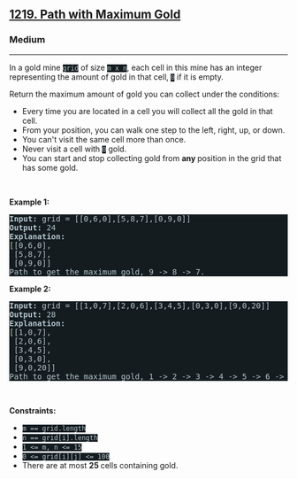 <h2><a href="https://leetcode.com/problems/path-with-maximum-gold/">1219. Path with Maximum Gold</a></h2><h3>Medium</h3><hr><div style="border-color: rgb(91, 119, 134) !important;"><p style="border-color: rgb(91, 119, 134) !important;">In a gold mine <code style="background-color: rgb(20, 28, 32) !important; color: rgb(183, 198, 205) !important; border-color: rgb(83, 109, 121) !important;">grid</code> of size <code style="background-color: rgb(20, 28, 32) !important; color: rgb(183, 198, 205) !important; border-color: rgb(83, 109, 121) !important;">m x n</code>, each cell in this mine has an integer representing the amount of gold in that cell, <code style="background-color: rgb(20, 28, 32) !important; color: rgb(183, 198, 205) !important; border-color: rgb(83, 109, 121) !important;">0</code> if it is empty.</p>

<p style="border-color: rgb(91, 119, 134) !important;">Return the maximum amount of gold you can collect under the conditions:</p>

<ul style="border-color: rgb(91, 119, 134) !important;">
	<li style="border-color: rgb(91, 119, 134) !important;">Every time you are located in a cell you will collect all the gold in that cell.</li>
	<li style="border-color: rgb(91, 119, 134) !important;">From your position, you can walk one step to the left, right, up, or down.</li>
	<li style="border-color: rgb(91, 119, 134) !important;">You can't visit the same cell more than once.</li>
	<li style="border-color: rgb(91, 119, 134) !important;">Never visit a cell with <code style="background-color: rgb(20, 28, 32) !important; color: rgb(183, 198, 205) !important; border-color: rgb(83, 109, 121) !important;">0</code> gold.</li>
	<li style="border-color: rgb(91, 119, 134) !important;">You can start and stop collecting gold from <strong style="border-color: rgb(91, 119, 134) !important;">any </strong>position in the grid that has some gold.</li>
</ul>

<p style="border-color: rgb(91, 119, 134) !important;">&nbsp;</p>
<p style="border-color: rgb(91, 119, 134) !important;"><strong class="example" style="border-color: rgb(91, 119, 134) !important;">Example 1:</strong></p>

<pre style="background-color: rgb(20, 28, 32) !important; color: rgb(182, 198, 206) !important; border-color: rgb(83, 109, 122) !important;"><strong style="border-color: rgb(83, 109, 122) !important;">Input:</strong> grid = [[0,6,0],[5,8,7],[0,9,0]]
<strong style="border-color: rgb(83, 109, 122) !important;">Output:</strong> 24
<strong style="border-color: rgb(83, 109, 122) !important;">Explanation:</strong>
[[0,6,0],
 [5,8,7],
 [0,9,0]]
Path to get the maximum gold, 9 -&gt; 8 -&gt; 7.
</pre>

<p style="border-color: rgb(91, 119, 134) !important;"><strong class="example" style="border-color: rgb(91, 119, 134) !important;">Example 2:</strong></p>

<pre style="background-color: rgb(20, 28, 32) !important; color: rgb(182, 198, 206) !important; border-color: rgb(83, 109, 122) !important;"><strong style="border-color: rgb(83, 109, 122) !important;">Input:</strong> grid = [[1,0,7],[2,0,6],[3,4,5],[0,3,0],[9,0,20]]
<strong style="border-color: rgb(83, 109, 122) !important;">Output:</strong> 28
<strong style="border-color: rgb(83, 109, 122) !important;">Explanation:</strong>
[[1,0,7],
 [2,0,6],
 [3,4,5],
 [0,3,0],
 [9,0,20]]
Path to get the maximum gold, 1 -&gt; 2 -&gt; 3 -&gt; 4 -&gt; 5 -&gt; 6 -&gt; 7.
</pre>

<p style="border-color: rgb(91, 119, 134) !important;">&nbsp;</p>
<p style="border-color: rgb(91, 119, 134) !important;"><strong style="border-color: rgb(91, 119, 134) !important;">Constraints:</strong></p>

<ul style="border-color: rgb(91, 119, 134) !important;">
	<li style="border-color: rgb(91, 119, 134) !important;"><code style="background-color: rgb(20, 28, 32) !important; color: rgb(183, 198, 205) !important; border-color: rgb(83, 109, 121) !important;">m == grid.length</code></li>
	<li style="border-color: rgb(91, 119, 134) !important;"><code style="background-color: rgb(20, 28, 32) !important; color: rgb(183, 198, 205) !important; border-color: rgb(83, 109, 121) !important;">n == grid[i].length</code></li>
	<li style="border-color: rgb(91, 119, 134) !important;"><code style="background-color: rgb(20, 28, 32) !important; color: rgb(183, 198, 205) !important; border-color: rgb(83, 109, 121) !important;">1 &lt;= m, n &lt;= 15</code></li>
	<li style="border-color: rgb(91, 119, 134) !important;"><code style="background-color: rgb(20, 28, 32) !important; color: rgb(183, 198, 205) !important; border-color: rgb(83, 109, 121) !important;">0 &lt;= grid[i][j] &lt;= 100</code></li>
	<li style="border-color: rgb(91, 119, 134) !important;">There are at most <strong style="border-color: rgb(91, 119, 134) !important;">25 </strong>cells containing gold.</li>
</ul>
</div>